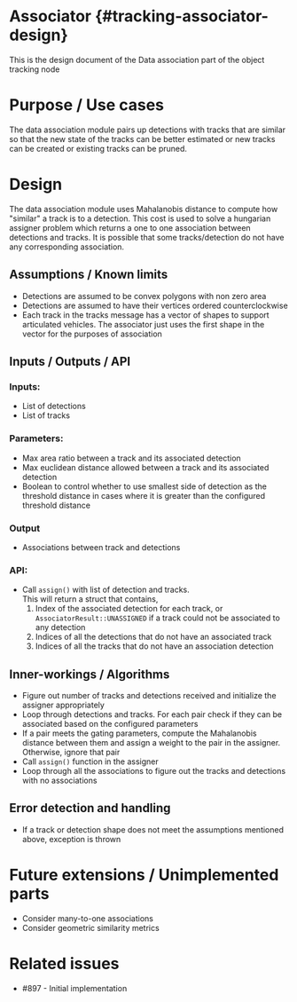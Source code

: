 Associator {#tracking-associator-design}
===========
This is the design document of the Data association part of the object tracking node


# Purpose / Use cases
<!-- Required -->
<!-- Things to consider:
    - Why did we implement this feature? -->
The data association module pairs up detections with tracks that are similar so that the new 
state of the tracks can be better estimated or new tracks can be created or existing tracks can 
be pruned.

# Design
<!-- Required -->
<!-- Things to consider:
    - How does it work? -->
The data association module uses Mahalanobis distance to compute how "similar" a track is to a 
detection. This cost is used to solve a hungarian assigner problem which returns a one to one 
association between detections and tracks. It is possible that some tracks/detection do not 
have any corresponding association.

## Assumptions / Known limits
<!-- Required -->
- Detections are assumed to be convex polygons with non zero area
- Detections are assumed to have their vertices ordered counterclockwise
- Each track in the tracks message has a vector of shapes to support articulated vehicles. The associator just uses the first shape in the vector for the purposes of association

## Inputs / Outputs / API
<!-- Required -->
<!-- Things to consider:
    - How do you use the package / API? -->
### Inputs:
- List of detections
- List of tracks

### Parameters:
- Max area ratio between a track and its associated detection
- Max euclidean distance allowed between a track and its associated detection
- Boolean to control whether to use smallest side of detection as the threshold distance in cases where it is greater than the configured threshold distance

### Output
- Associations between track and detections  

### API:
- Call `assign()` with list of detection and tracks.  
  This will return a struct that contains,  
    1. Index of the associated detection for each track, or `AssociatorResult::UNASSIGNED` if a track could not be associated to any detection  
    1. Indices of all the detections that do not have an associated track  
    1. Indices of all the tracks that do not have an association detection

## Inner-workings / Algorithms
<!-- If applicable -->
- Figure out number of tracks and detections received and initialize the assigner appropriately  
- Loop through detections and tracks. For each pair check if they can be associated based on 
  the configured parameters  
- If a pair meets the gating parameters, compute the Mahalanobis distance between them and assign a weight to the pair in the assigner. Otherwise, ignore that pair    
- Call `assign()` function in the assigner  
- Loop through all the associations to figure out the tracks and detections with no 
  associations    

## Error detection and handling
<!-- Required -->
- If a track or detection shape does not meet the assumptions mentioned above, exception is thrown

# Future extensions / Unimplemented parts
<!-- Optional -->
- Consider many-to-one associations  
- Consider geometric similarity metrics  

# Related issues
<!-- Required -->
- #897 - Initial implementation
